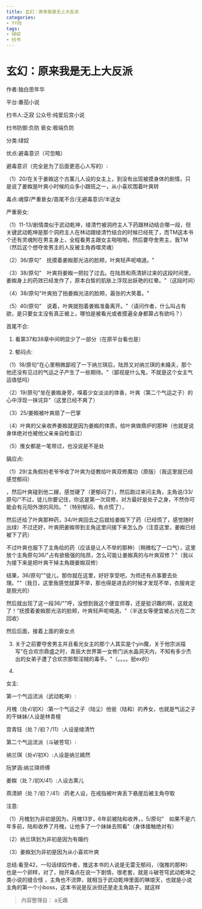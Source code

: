 ```yaml
---
title: 玄幻：原来我是无上大反派
categories:
- YY向
tags:
- 绿奴
- 扫书
---
```

# 玄幻：原来我是无上大反派
作者:独白思年华

平台:番茄小说

扫书人:乏寂 公众号:纯爱后宫小说

扫书防御:负防 亵女:极端负防

分类:绿奴

优点:避毒意识（可忽略）

避毒意识（完全是为了后面更恶心人写的）:

（1）20/在关于姜娰这个古薰儿人设的女主上，到没有出现被摸身体的剧情，只是说了姜娰是叶爽小时候的众多小跟班之一，从小喜欢围着叶爽转

毒点:魂穿/严重亵女/首尾不合/无避毒意识/半送女

严重亵女:

（1）11-13/剧情类似于武动乾坤，绫清竹被洞府主人下药跟林动结合哪一段，但关键武动乾坤是那个洞府主人在林动跟绫清竹结合的时候已经死了，而TM这本书个还有灵魂附在男主身上，全程看男主跟女主啪啪啪，然后要夺舍男主，我TM
（然后这个想夺舍男主的人反被主角吞噬灵魂）

（2）36/原句"　抚摸着姜娰那光洁的脸颊，叶爽轻声呢喃道。"

（3）38/原句"　叶爽将姜娰一把拉了过去。在陆昂和燕清妍过来的这段时间里，姜娰身上的药效已经发作了，原本白皙的肌肤上浮现出妖艳的红晕。"（这段时间）

（4）38/原句"叶爽拍了拍姜娰光洁的脸颊，嚣张的大笑着。"

（5）40/原句"　说着，叶爽就抱着姜娰准备离开。"（请问作者，什么叫占有欲，是只要女主没有真正被上，哪怕是被看光或者摸遍全身都算占有欲吗？）

首尾不合:

1.  看第37和38章中间明显少了一部分（在原平台看也是）

2.  郁闷点:

（1）18/原句"在心里稍微鄙视了一下纳兰琪后，陆昂又对纳兰琪的未婚夫，那个他还没有见过的气运之子产生了一些期待。"（鄙视是什么鬼，不就是这个女主气运值低吗）

（2）19/原句"坐在姜娰身旁，嗅着少女淡淡的体香，叶爽（第二个气运之子）的心中浮现一抹诧异"（这里已经不爽了）

（3）25/姜娰被叶爽扇了一巴掌

（4）叶爽的父亲收养姜娰就是因为姜娰的体质，给叶爽做鼎炉的那种（也就是说身体绝对也被他父亲亲自检查过）

（5）推女都是一笔带过，也没说是不是处

膈应点:

（1）29/主角假扮老爷爷收了叶爽为徒教给叶爽双修魔功（原版）（我这里就已经感觉郁闷）

，然后叶爽碰到他二嫂，感觉硬了（更郁闷了），然后跑过来问主角，主角说/33/原句/"不过，徒儿你要记住，你这是第一次双修，对方最好是处子之身，不然你可能会有元阳外泄的风险。"（特别郁闷，有点慌了），

然后还给了叶爽那种药，34/叶爽回去之后就给姜娰下了药（已经慌了，感觉随时出绿）不过还好，叶爽把姜娰带到主角这里问接下来怎么办（注意这里，姜娰已经被下了药）

不过叶爽也服下了主角给的药（应该是让人不举的那种）（稍微松了一口气），这里放个主角原句36/"占有欲极强的陆昂，怎么可能让姜娰真的与叶爽双修？"（我以为接下来是把叶爽干掉主角跟姜娰双修）

结果，36/原句""徒儿，那你就在这里，好好享受吧，为师还有点事要去处理。""（我日，这里我感觉就算不举，那也得是进去的时候才发现不举，衣服肯定是脱光的）

然后就出现了这一段36/""呼，没想到我这个便宜师尊，还是挺识趣的啊，这就走了！"抚摸着姜娰那光洁的脸颊，叶爽轻声呢喃道。"（半送女等便宜被占光在二次回收）

然后后面，接着上面的亵女点

3.  关于之前要夺舍男主并且看光女主的那个人其实是个yin魔，关于他宗派描写"在合欢宗鼎盛之时，青辰大世界第一女修门派水晶洞天内，不知有多少杰出的女弟子遭了合欢宗那帮淫贼的毒手。"（。。。。挺ex的）

4.  

女主:

第一个气运流派（武动乾坤）:

月槐（处√/初X）:第一个气运之子（陆尘）他爸（陆和）的养女，也就是气运之子的干妹妹/人设是林青檀

宫青钰（处？/初？/11）:人设是绫清竹

第二个气运流派（斗破苍穹）:

纳兰琪（处√/初X）:人设是纳兰嫣然

阮梦涵:纳兰琪师傅

姜娰（处？/初X/41）:人设古熏儿

燕清妍（处？/初？/41）:药老人设，在戒指被叶爽丢下悬崖后被主角夺取

注意:

（1）月槐划为非初是因为，月槐13岁，6年前被陆和收养，，5/原句"　如果不是六年多前，陆和收养了月槐，让他多了一个妹妹去照看"（身体接触绝对有）

（2）纳兰琪划为非初是因为有婚约

（3）姜娰划为非初是因为从小喜欢叶爽

总结:看至42，一句话绿奴作者，推这本书的人说是无雷无郁闷，（强推的那种）也是一个卵样，对了，抛开毒点在说一下剧情，很老套，就是斗破苍穹武动乾坤之类小说的缝合怪
，主角也不流弊，就相当于武动乾坤里面的琳琅天，也就是小说主角的第一个小boss，这本书说是反派但还是走主角路子。就这样


> 内容整理自： a无趣